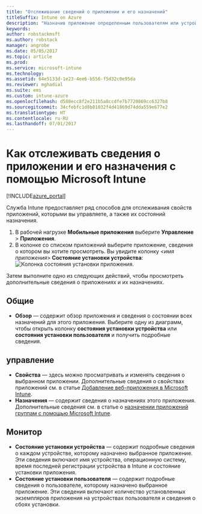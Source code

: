 ```yaml
---
title: "Отслеживание сведений о приложении и его назначений"
titleSuffix: Intune on Azure
description: "Назначив приложение определенным пользователям или устройствам, используйте эту информацию для отслеживания состояния приложения.\""
keywords: 
author: robstackmsft
ms.author: robstack
manager: angrobe
ms.date: 05/05/2017
ms.topic: article
ms.prod: 
ms.service: microsoft-intune
ms.technology: 
ms.assetid: 64e5133d-1e23-4ee6-b556-f5d32c0e95da
ms.reviewer: mghadial
ms.suite: ems
ms.custom: intune-azure
ms.openlocfilehash: d588ecc8f2e211b5a8ccdfe7b7720869cc6327b8
ms.sourcegitcommit: 34cfebfc1d8b81032f4d41869d74dda559e677e2
ms.translationtype: HT
ms.contentlocale: ru-RU
ms.lasthandoff: 07/01/2017
---
```

# <a name="how-to-monitor-app-information-and-assignments-with-microsoft-intune"></a>Как отслеживать сведения о приложении и его назначения с помощью Microsoft Intune

[!INCLUDE[azure_portal](./includes/azure_portal.md)]

Служба Intune предоставляет ряд способов для отслеживания свойств приложений, которыми вы управляете, а также их состояний назначения.

1. В рабочей нагрузке **Мобильные приложения** выберите **Управление** > **Приложения**.
2. В колонке со списком приложений выберите приложение, сведения о котором вы хотите просмотреть. Вы увидите колонку <*имя приложения*> **Состояние установки устройства**: ![Колонка состояния установки приложения](./media/monitor-apps.png).

Затем выполните одно из следующих действий, чтобы просмотреть дополнительные сведения о приложениях и их назначениях.

## <a name="general"></a>Общие

- **Обзор** — содержит обзор приложения и сведения о состоянии всех назначений для этого приложения. Выберите одну из диаграмм, чтобы открыть колонку **состояния установки устройства** или **состояния установки пользователя** и получить подробные сведения.

## <a name="manage"></a>управление

- **Свойства** — здесь можно просматривать и изменять сведения о выбранном приложении. Дополнительные сведения о свойствах приложений см. в статье [Добавление веб-приложения в Microsoft Intune](apps-add.md).
- **Назначения** — содержит сведения о назначениях этого приложения. Дополнительные сведения см. в статье о [назначении приложений группам с помощью Microsoft Intune](apps-deploy.md).

## <a name="monitor"></a>Монитор

- **Состояние установки устройства** — содержит подробные сведения о каждом устройстве, которому назначено выбранное приложение. Эти сведения включают имя устройства, операционную систему, время последней регистрации устройства в Intune и состояние установки приложения.
- **Состояние установки пользователя** — содержит подробные сведения о пользователе, которому назначено выбранное приложение. Эти сведения включают количество установленных экземпляров приложения на устройствах пользователя и сведения о сбоях установки.